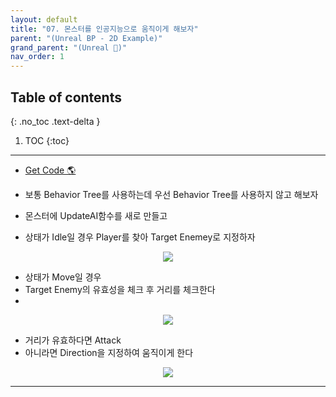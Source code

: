 ```yaml
---
layout: default
title: "07. 몬스터를 인공지능으로 움직이게 해보자"
parent: "(Unreal BP - 2D Example)"
grand_parent: "(Unreal 🚀)"
nav_order: 1
---
```


## Table of contents
{: .no_toc .text-delta }

1. TOC
{:toc}

---

* [Get Code 🌎](https://github.com/Arthur880708/Unreal_Blueprint_1/tree/13)

* 보통 Behavior Tree를 사용하는데 우선 Behavior Tree를 사용하지 않고 해보자

* 몬스터에 UpdateAI함수를 새로 만들고
* 상태가 Idle일 경우 Player를 찾아 Target Enemey로 지정하자

<p align="center">
  <img src="https://taehyungs-programming-blog.github.io/blog/assets/images/unreal/bp-2/bp2-7-1.png"/>
</p>

* 상태가 Move일 경우
* Target Enemy의 유효성을 체크 후 거리를 체크한다
* 

<p align="center">
  <img src="https://taehyungs-programming-blog.github.io/blog/assets/images/unreal/bp-2/bp2-7-2.png"/>
</p>

* 거리가 유효하다면 Attack
* 아니라면 Direction을 지정하여 움직이게 한다

<p align="center">
  <img src="https://taehyungs-programming-blog.github.io/blog/assets/images/unreal/bp-2/bp2-7-3.png"/>
</p>

---